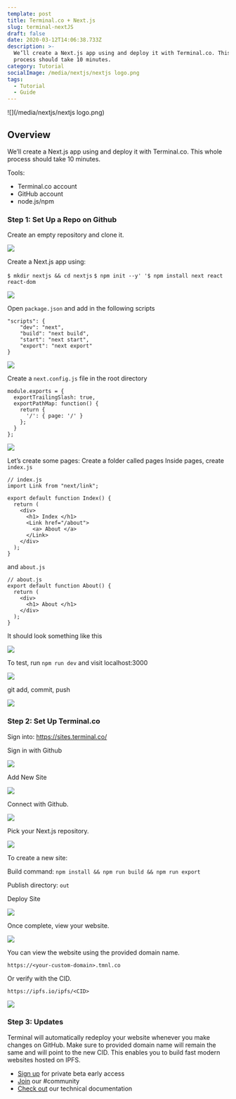 ```yaml
---
template: post
title: Terminal.co + Next.js
slug: terminal-nextJS
draft: false
date: 2020-03-12T14:06:38.733Z
description: >-
  We’ll create a Next.js app using and deploy it with Terminal.co. This whole
  process should take 10 minutes.
category: Tutorial
socialImage: /media/nextjs/nextjs logo.png
tags:
  - Tutorial
  - Guide
---
```

![](/media/nextjs/nextjs logo.png)

## Overview

We’ll create a Next.js app using and deploy it with Terminal.co. This whole process should take 10 minutes.

Tools:

* Terminal.co account
* GitHub account
* node.js/npm

### Step 1: Set Up a Repo on Github

Create an empty repository and clone it.

![](/media/nextjs/CreateRepo.png)

Create a Next.js app using:

`$ mkdir nextjs && cd nextjs` `$ npm init --y'
'$ npm install next react react-dom`

![](/media/nextjs/CreateNextjsapp.png)

Open `package.json` and add in the following scripts



```
"scripts": {
    "dev": "next",
    "build": "next build",
    "start": "next start",
    "export": "next export"  
}
```

![](/media/nextjs/Openpackagejson.png)

Create a `next.config.js` file in the root directory

```
module.exports = {
  exportTrailingSlash: true,
  exportPathMap: function() {
    return {
      '/': { page: '/' }
    };
  }
};
```

![](/media/nextjs/createNextConfigJS.png)

Let’s create some pages: Create a folder called pages Inside pages, create `index.js`

```
// index.js
import Link from "next/link";

export default function Index() {
  return (
    <div>
      <h1> Index </h1>
      <Link href="/about">
        <a> About </a>
      </Link>
    </div>
  );
}
```

and `about.js`

```
// about.js
export default function About() {
  return (
    <div>
      <h1> About </h1>
    </div>
  );
}
```

It should look something like this

![](/media/nextjs/indexJSAboutJS.png)

To test, run `npm run dev` and visit localhost:3000

![](/media/nextjs/localhost3000.png)

git add, commit, push

![](/media/nextjs/gitcommit.png)

### Step 2: Set Up Terminal.co

Sign into: https://sites.terminal.co/

Sign in with Github

![](/media/nextjs/signin.png)

Add New Site

![](/media/nextjs/addsite.png)

Connect with Github.

![](/media/nextjs/connectGithub.png)

Pick your Next.js repository.

![](/media/nextjs/picknextjsrepo.png)

To create a new site:

Build command: `npm install && npm run build && npm run export`

Publish directory: `out`

Deploy Site

![](/media/nextjs/deploySite.png)

Once complete, view your website.

![](/media/nextjs/viewSite.png)

You can view the website using the provided domain name.

`https://<your-custom-domain>.tmnl.co`

Or verify with the CID.

`https://ipfs.io/ipfs/<CID>`

![](/media/nextjs/verifyCID.png)

### Step 3: Updates

Terminal will automatically redeploy your website whenever you make changes on GitHub. Make sure to provided domain name will remain the same and will point to the new CID. This enables you to build fast modern websites hosted on IPFS.

* [Sign up](https://terminalbeta.typeform.com/to/kionHH) for private beta early access
* [Join](https://join.slack.com/t/terminal-public/shared_invite/enQtOTM1MjQ3NTExMDU3LTNkYjU1ZGJhZGUyYjgwN2I3OThjY2U5OThlMGY2MGY0OGYxMDI1OWIwMTMwYzViZGY4ZGU0NDA0YmY4ZjVhOTg) our #community
* [Check out](Https://docs.terminal.co) our technical documentation
